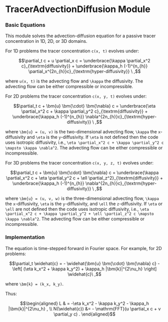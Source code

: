 # TracerAdvectionDiffusion Module

### Basic Equations

This module solves the advection-diffusion equation for a passive tracer concentration in
1D, 2D, or 3D domains. 

For 1D problems the tracer concentration ``c(x, t)`` evolves under:

```math
\partial_t c + u \partial_x c = \underbrace{\kappa \partial_x^2 c}_{\textrm{diffusivity}} + \underbrace{\kappa_h (-1)^{n_{h}} \partial_x^{2n_{h}}c}_{\textrm{hyper-diffusivity}} \ ,
```

where ``u(x, t)`` is the advecting flow and ``\kappa`` the diffusivity. The advecting flow can be either compressible or incompressible. 

For 2D problems the tracer concentration ``c(x, y, t)`` evolves under:

```math
\partial_t c + \bm{u} \bm{\cdot} \bm{\nabla} c = \underbrace{\eta \partial_x^2 c + \kappa \partial_y^2 c}_{\textrm{diffusivity}} + \underbrace{\kappa_h (-1)^{n_{h}} \nabla^{2n_{h}}c}_{\textrm{hyper-diffusivity}} \ ,
```

where ``\bm{u} = (u, v)`` is the two-dimensional advecting flow, ``\kappa`` the ``x``-diffusivity and ``\eta`` is the ``y``-diffusivity. If ``\eta`` is not defined then the code uses isotropic diffusivity, i.e., ``\eta \partial_x^2 c + \kappa \partial_y^2 c \mapsto \kappa \nabla^2``. The advecting flow can be either compressible or incompressible. 


For 3D problems the tracer concentration ``c(x, y, z, t)`` evolves under:

```math
\partial_t c + \bm{u} \bm{\cdot} \bm{\nabla} c = \underbrace{\kappa \partial_x^2 c + \eta \partial_y^2 c + \ell \partial_z^2}_{\textrm{diffusivity}} + \underbrace{\kappa_h (-1)^{n_{h}} \nabla^{2n_{h}}c}_{\textrm{hyper-diffusivity}} \ ,
```

where ``\bm{u} = (u, v, w)`` is the three-dimensional advecting flow, ``\kappa`` the ``x``-diffusivity, ``\eta`` is the ``y``-diffusivity, and ``\ell`` the ``z``-diffusivity. If ``\eta`` or ``\ell`` are not defined then the code uses isotropic diffusivity, i.e., ``\eta \partial_x^2 c + \kappa \partial_y^2 + \ell \partial_z^2 c \mapsto \kappa \nabla^2``. The advecting flow can be either compressible or incompressible. 


### Implementation

The equation is time-stepped forward in Fourier space. For example, for 2D problems:

```math
\partial_t \widehat{c} = - \widehat{\bm{u} \bm{\cdot} \bm{\nabla} c} - \left[ (\eta k_x^2 + \kappa k_y^2) + \kappa_h |\bm{k}|^{2\nu_h} \right] \widehat{c}\ ,
```
where ``\bm{k} = (k_x, k_y)``.

Thus:

```math
\begin{aligned}
L & = -\eta k_x^2 - \kappa k_y^2 - \kappa_h |\bm{k}|^{2\nu_h} , \\
N(\widehat{c}) &= - \mathrm{FFT}(u \partial_x c + v \partial_y c) .
\end{aligned}
```
